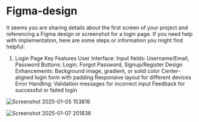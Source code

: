 # Figma-design

It seems you are sharing details about the first screen of your project and referencing a Figma design or screenshot for a login page. If you need help with implementation, here are some steps or information you might find helpful:

1. Login Page Key Features
User Interface:
Input fields: Username/Email, Password
Buttons: Login, Forgot Password, Signup/Register
Design Enhancements:
Background image, gradient, or solid color
Center-aligned login form with padding
Responsive layout for different devices
Error Handling:
Validation messages for incorrect input
Feedback for successful or failed login



![Screenshot 2025-01-05 153816](https://github.com/user-attachments/assets/cf562c92-57f1-485d-99d4-aa429c020f48)



![Screenshot 2025-01-07 201836](https://github.com/user-attachments/assets/90c7d822-099e-4a09-ab1d-bad1f00edef9)
